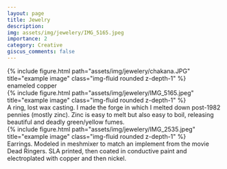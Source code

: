 ```yaml
---
layout: page
title: Jewelry
description: 
img: assets/img/jewelery/IMG_5165.jpeg
importance: 2
category: Creative
giscus_comments: false
---
```



<div class="row">
    <div class="col-sm mt-3 mt-md-0">
        {% include figure.html path="assets/img/jewelery/chakana.JPG" title="example image" class="img-fluid rounded z-depth-1" %}
    </div>
</div>
<div class="caption">
    enameled copper
</div>
<div class="row">
    <div class="col-sm mt-3 mt-md-0">
        {% include figure.html path="assets/img/jewelery/IMG_5165.jpeg" title="example image" class="img-fluid rounded z-depth-1" %}
    </div>
</div>
<div class="caption">
    A ring, lost wax casting. I made the forge in which I melted down post-1982 pennies (mostly zinc). Zinc is easy to melt but also easy to boil, releasing beautiful and deadly green/yellow fumes.
</div>

<div class="row">
    <div class="col-sm mt-3 mt-md-0">
        {% include figure.html path="assets/img/jewelery/IMG_2535.jpeg" title="example image" class="img-fluid rounded z-depth-1" %}
    </div>
</div>
<div class="caption">
    Earrings. Modeled in meshmixer to match an implement from the movie Dead Ringers. SLA printed, then coated in conductive paint and electroplated with copper and then nickel. 
</div>